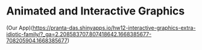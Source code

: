 # Animated and Interactive Graphics

(Our App)(https://pranta-das.shinyapps.io/hw12-interactive-graphics-extra-idiotic-family/?_ga=2.208583707.807418642.1668385677-708205904.1668385677)